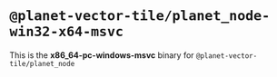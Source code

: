 # `@planet-vector-tile/planet_node-win32-x64-msvc`

This is the **x86_64-pc-windows-msvc** binary for `@planet-vector-tile/planet_node`
